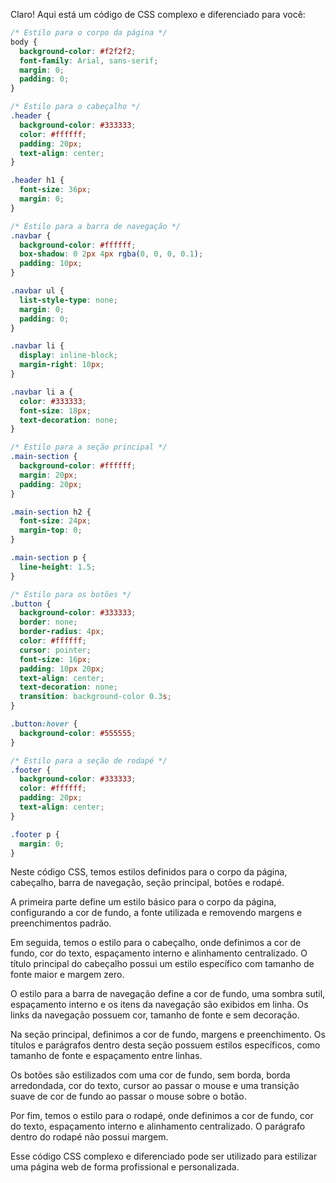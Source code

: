 Claro! Aqui está um código de CSS complexo e diferenciado para você:

```css
/* Estilo para o corpo da página */
body {
  background-color: #f2f2f2;
  font-family: Arial, sans-serif;
  margin: 0;
  padding: 0;
}

/* Estilo para o cabeçalho */
.header {
  background-color: #333333;
  color: #ffffff;
  padding: 20px;
  text-align: center;
}

.header h1 {
  font-size: 36px;
  margin: 0;
}

/* Estilo para a barra de navegação */
.navbar {
  background-color: #ffffff;
  box-shadow: 0 2px 4px rgba(0, 0, 0, 0.1);
  padding: 10px;
}

.navbar ul {
  list-style-type: none;
  margin: 0;
  padding: 0;
}

.navbar li {
  display: inline-block;
  margin-right: 10px;
}

.navbar li a {
  color: #333333;
  font-size: 18px;
  text-decoration: none;
}

/* Estilo para a seção principal */
.main-section {
  background-color: #ffffff;
  margin: 20px;
  padding: 20px;
}

.main-section h2 {
  font-size: 24px;
  margin-top: 0;
}

.main-section p {
  line-height: 1.5;
}

/* Estilo para os botões */
.button {
  background-color: #333333;
  border: none;
  border-radius: 4px;
  color: #ffffff;
  cursor: pointer;
  font-size: 16px;
  padding: 10px 20px;
  text-align: center;
  text-decoration: none;
  transition: background-color 0.3s;
}

.button:hover {
  background-color: #555555;
}

/* Estilo para a seção de rodapé */
.footer {
  background-color: #333333;
  color: #ffffff;
  padding: 20px;
  text-align: center;
}

.footer p {
  margin: 0;
}
```

Neste código CSS, temos estilos definidos para o corpo da página, cabeçalho, barra de navegação, seção principal, botões e rodapé. 

A primeira parte define um estilo básico para o corpo da página, configurando a cor de fundo, a fonte utilizada e removendo margens e preenchimentos padrão.

Em seguida, temos o estilo para o cabeçalho, onde definimos a cor de fundo, cor do texto, espaçamento interno e alinhamento centralizado. O título principal do cabeçalho possui um estilo específico com tamanho de fonte maior e margem zero.

O estilo para a barra de navegação define a cor de fundo, uma sombra sutil, espaçamento interno e os itens da navegação são exibidos em linha. Os links da navegação possuem cor, tamanho de fonte e sem decoração.

Na seção principal, definimos a cor de fundo, margens e preenchimento. Os títulos e parágrafos dentro desta seção possuem estilos específicos, como tamanho de fonte e espaçamento entre linhas.

Os botões são estilizados com uma cor de fundo, sem borda, borda arredondada, cor do texto, cursor ao passar o mouse e uma transição suave de cor de fundo ao passar o mouse sobre o botão.

Por fim, temos o estilo para o rodapé, onde definimos a cor de fundo, cor do texto, espaçamento interno e alinhamento centralizado. O parágrafo dentro do rodapé não possui margem.

Esse código CSS complexo e diferenciado pode ser utilizado para estilizar uma página web de forma profissional e personalizada.